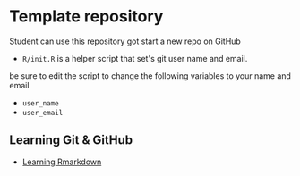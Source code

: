 # Template repository

Student can use this repository got start a new repo on GitHub

- `R/init.R` is a helper script that set's git user name and email.

be sure to edit the script to change the following variables to your name and email

- `user_name`
- `user_email`

## Learning Git & GitHub

- [Learning Rmarkdown](learning-markdown.html)